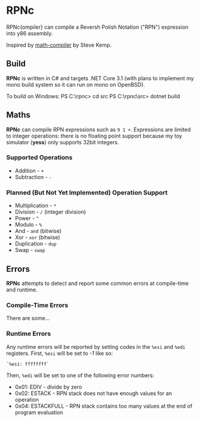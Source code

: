 # RPNc

RPNc{ompiler} can compile a Reversh Polish Notation ("RPN") expression into
y86 assembly.

Inspired by [math-compiler](https://github.com/skx/math-compiler) by
Steve Kemp.

## Build

**RPNc** is written in C# and targets .NET Core 3.1 (with plans to implement
my mono build system so it can run on mono on OpenBSD).

To build on Windows:
    PS C:\rpnc> cd src
    PS C:\rpnc\src> dotnet build

## Maths

**RPNc** can compile RPN expressions such as `9 1 +`. Expressions are limited
to integer operations: there is no floating point support because my toy
simulator (**yess**) only supports 32bit integers.

### Supported Operations

* Addition - `+`
* Subtraction - `-`

### Planned (But Not Yet Implemented) Operation Support

* Multiplication - `*`
* Division - `/` (integer division)
* Power - `^`
* Modulo - `%`
* And - `and` (bitwise)
* Xor - `xor` (bitwise)
* Duplication - `dup`
* Swap - `swap`

## Errors

**RPNc** attempts to detect and report some common errors at compile-time and
runtime.

### Compile-Time Errors

There are some...

### Runtime Errors

Any runtime errors will be reported by setting codes in the `%esi` and
`%edi` registers. First, `%esi` will be set to _-1_ like so:

    `%esi: ffffffff`

Then, `%edi` will be set to one of the following error numbers:

* 0x01: EDIV - divide by zero
* 0x02: ESTACK - RPN stack does not have enough values for an operation
* 0x04: ESTACKFULL - RPN stack contains too many values at the end of
  program evaluation
